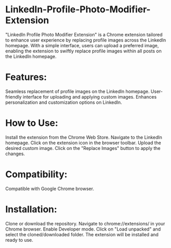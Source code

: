 # LinkedIn-Profile-Photo-Modifier-Extension
"LinkedIn Profile Photo Modifier Extension" is a Chrome extension tailored to enhance user experience by replacing profile images across the LinkedIn homepage. With a simple interface, users can upload a preferred image, enabling the extension to swiftly replace profile images within all posts on the LinkedIn homepage.
# Features:
Seamless replacement of profile images on the LinkedIn homepage.
User-friendly interface for uploading and applying custom images.
Enhances personalization and customization options on LinkedIn.
# How to Use:
Install the extension from the Chrome Web Store.
Navigate to the LinkedIn homepage.
Click on the extension icon in the browser toolbar.
Upload the desired custom image.
Click on the "Replace Images" button to apply the changes.
# Compatibility:
Compatible with Google Chrome browser.
# Installation:
Clone or download the repository.
Navigate to chrome://extensions/ in your Chrome browser.
Enable Developer mode.
Click on "Load unpacked" and select the cloned/downloaded folder.
The extension will be installed and ready to use.
